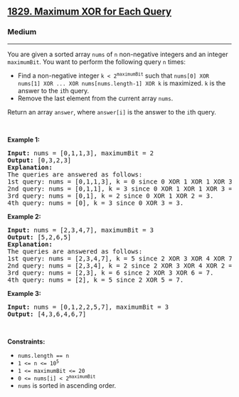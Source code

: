 <h2><a href="https://leetcode.com/problems/maximum-xor-for-each-query/">1829. Maximum XOR for Each Query</a></h2>
<h3>Medium</h3>
<hr>
<div>
<p>You are given a sorted array <code>nums</code> of <code>n</code> non-negative integers and an integer <code>maximumBit</code>. You want to perform the following query <code>n</code> times:</p>

<ul>
    <li>Find a non-negative integer <code>k &lt; 2<sup>maximumBit</sup></code> such that <code>nums[0] XOR nums[1] XOR ... XOR nums[nums.length-1] XOR k</code> is maximized. <code>k</code> is the answer to the <code>i</code>th query.</li>
    <li>Remove the last element from the current array <code>nums</code>.</li>
</ul>

<p>Return an array <code>answer</code>, where <code>answer[i]</code> is the answer to the <code>i</code>th query.</p>

<p>&nbsp;</p>
<p><strong class="example">Example 1:</strong></p>

<pre><strong>Input:</strong> nums = [0,1,1,3], maximumBit = 2
<strong>Output:</strong> [0,3,2,3]
<strong>Explanation:</strong> 
The queries are answered as follows:
1st query: nums = [0,1,1,3], k = 0 since 0 XOR 1 XOR 1 XOR 3 XOR 0 = 3.
2nd query: nums = [0,1,1], k = 3 since 0 XOR 1 XOR 1 XOR 3 = 3.
3rd query: nums = [0,1], k = 2 since 0 XOR 1 XOR 2 = 3.
4th query: nums = [0], k = 3 since 0 XOR 3 = 3.
</pre>

<p><strong class="example">Example 2:</strong></p>

<pre><strong>Input:</strong> nums = [2,3,4,7], maximumBit = 3
<strong>Output:</strong> [5,2,6,5]
<strong>Explanation:</strong> 
The queries are answered as follows:
1st query: nums = [2,3,4,7], k = 5 since 2 XOR 3 XOR 4 XOR 7 XOR 5 = 7.
2nd query: nums = [2,3,4], k = 2 since 2 XOR 3 XOR 4 XOR 2 = 7.
3rd query: nums = [2,3], k = 6 since 2 XOR 3 XOR 6 = 7.
4th query: nums = [2], k = 5 since 2 XOR 5 = 7.
</pre>

<p><strong class="example">Example 3:</strong></p>

<pre><strong>Input:</strong> nums = [0,1,2,2,5,7], maximumBit = 3
<strong>Output:</strong> [4,3,6,4,6,7]
</pre>

<p>&nbsp;</p>
<p><strong>Constraints:</strong></p>

<ul>
    <li><code>nums.length == n</code></li>
    <li><code>1 &lt;= n &lt;= 10<sup>5</sup></code></li>
    <li><code>1 &lt;= maximumBit &lt;= 20</code></li>
    <li><code>0 &lt;= nums[i] &lt; 2<sup>maximumBit</sup></code></li>
    <li><code>nums</code> is sorted in ascending order.</li>
</ul>
</div>
